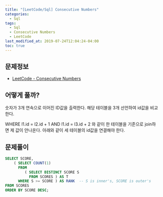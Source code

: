 ```yaml
---
title: "[LeetCode/Sql] Consecutive Numbers"
categories: 
  - Sql
tags:
  - Sql
  - Consecutive Numbers
  - LeetCode
last_modified_at: 2019-07-24T12:04:24-04:00
toc: true
---
```


문제정보
-
- [LeetCode - Consecutive Numbers](https://leetcode.com/problems/consecutive-numbers)

어떻게 풀까?
-
숫자가 3개 연속으로 이어진 ID값을 출력한다.
해당 테이블을 3개 선언하여 id값을 비교한다.

WHERE l1.id = l2.id + 1 AND l1.id = l3.id + 2 와 같이 한 테이블을 기준으로 join하면 제 값이 안나온다. 아래와 같이 세 테이블의 id값을 연결해야 한다.

문제풀이
-
~~~sql
SELECT SCORE,
    ( SELECT COUNT(1)
      FROM
         ( SELECT DISTINCT SCORE S
           FROM SCORES ) AS T
      WHERE S >= SCORE ) AS RANK  -- S is inner's, SCORE is outer's
FROM SCORES
ORDER BY SCORE DESC;
~~~